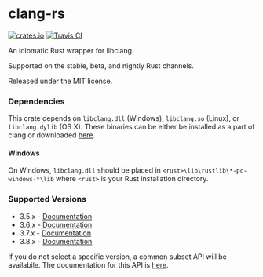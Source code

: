 clang-rs
========

[![crates.io](https://img.shields.io/crates/v/clang.svg)](https://crates.io/crates/clang)
[![Travis CI](https://travis-ci.org/KyleMayes/clang-rs.svg?branch=master)](https://travis-ci.org/KyleMayes/clang-rs)

An idiomatic Rust wrapper for libclang.

Supported on the stable, beta, and nightly Rust channels.

Released under the MIT license.

### Dependencies

This crate depends on `libclang.dll` (Windows), `libclang.so` (Linux), or `libclang.dylib` (OS X).
These binaries can be either be installed as a part of clang or downloaded
[here](http://llvm.org/releases/download.html).

#### Windows

On Windows, `libclang.dll` should be placed in `<rust>\lib\rustlib\*-pc-windows-*\lib` where
`<rust>` is your Rust installation directory.

### Supported Versions

* 3.5.x - [Documentation](https://kylemayes.github.io/clang-rs/3_5/clang)
* 3.6.x - [Documentation](https://kylemayes.github.io/clang-rs/3_6/clang)
* 3.7.x - [Documentation](https://kylemayes.github.io/clang-rs/3_7/clang)
* 3.8.x - [Documentation](https://kylemayes.github.io/clang-rs/3_8/clang)

If you do not select a specific version, a common subset API will be availabile. The documentation
for this API is [here](https://kylemayes.github.io/clang-rs/all/clang).
